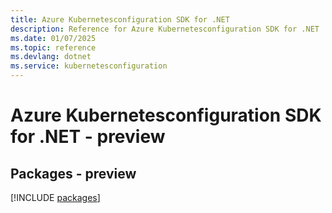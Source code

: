 ```yaml
---
title: Azure Kubernetesconfiguration SDK for .NET
description: Reference for Azure Kubernetesconfiguration SDK for .NET
ms.date: 01/07/2025
ms.topic: reference
ms.devlang: dotnet
ms.service: kubernetesconfiguration
---
```

# Azure Kubernetesconfiguration SDK for .NET - preview
## Packages - preview
[!INCLUDE [packages](kubernetesconfiguration-index.md)]